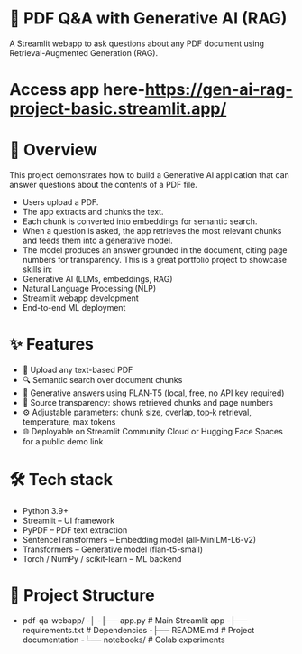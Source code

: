 # 📄 PDF Q&A with Generative AI (RAG)
A Streamlit webapp to ask questions about any PDF document using Retrieval-Augmented Generation (RAG).
# Access app here-https://gen-ai-rag-project-basic.streamlit.app/
# 🚀 Overview
This project demonstrates how to build a Generative AI application that can answer questions about the contents of a PDF file.
- Users upload a PDF.
- The app extracts and chunks the text.
- Each chunk is converted into embeddings for semantic search.
- When a question is asked, the app retrieves the most relevant chunks and feeds them into a generative model.
- The model produces an answer grounded in the document, citing page numbers for transparency.
This is a great portfolio project to showcase skills in:
- Generative AI (LLMs, embeddings, RAG)
- Natural Language Processing (NLP)
- Streamlit webapp development
- End-to-end ML deployment
# ✨ Features
- 📂 Upload any text-based PDF
- 🔍 Semantic search over document chunks
- 🤖 Generative answers using FLAN‑T5 (local, free, no API key required)
- 📑 Source transparency: shows retrieved chunks and page numbers
- ⚙️ Adjustable parameters: chunk size, overlap, top‑k retrieval, temperature, max tokens
- 🌐 Deployable on Streamlit Community Cloud or Hugging Face Spaces for a public demo link
# 🛠️ Tech stack
- Python 3.9+
- Streamlit – UI framework
- PyPDF – PDF text extraction
- SentenceTransformers – Embedding model (all-MiniLM-L6-v2)
- Transformers – Generative model (flan-t5-small)
- Torch / NumPy / scikit-learn – ML backend
# 📂 Project Structure
- pdf-qa-webapp/
-│
-├── app.py               # Main Streamlit app
-├── requirements.txt     # Dependencies
-├── README.md            # Project documentation
-└── notebooks/           # Colab experiments
# 


